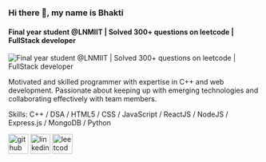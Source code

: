 ### Hi there 👋, my name is Bhakti
#### Final year student @LNMIIT | Solved 300+ questions on leetcode | FullStack developer
![Final year student @LNMIIT | Solved 300+ questions on leetcode | FullStack developer]([https://arturssmirnovs.github.io/github-profile-readme-generator/images/banner.png](https://github.com/Bhakti342/Bhakti342/blob/main/Screenshot%202024-10-20%20060027.png))

Motivated and skilled programmer with expertise in C++ and web development. Passionate about keeping up with emerging technologies and collaborating effectively with team members.

Skills: C++ / DSA / HTML5 / CSS / JavaScript / ReactJS / NodeJS / Express.js / MongoDB / Python



[<img src='https://cdn.jsdelivr.net/npm/simple-icons@3.0.1/icons/github.svg' alt='github' height='40'>](https://github.com/https://github.com/Bhakti342)  [<img src='https://cdn.jsdelivr.net/npm/simple-icons@3.0.1/icons/linkedin.svg' alt='linkedin' height='40'>](https://www.linkedin.com/in/https://www.linkedin.com/in/bhakti342//)  [<img src='https://cdn.jsdelivr.net/npm/simple-icons@3.0.1/icons/leetcode.svg' alt='leetcode' height='40'>](https://leetcode.com/u/bhaktijain342/)  

